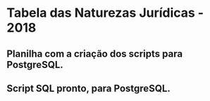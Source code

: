 # Tabela das Naturezas Jurídicas - 2018
## Planilha com a criação dos scripts para PostgreSQL.
## Script SQL pronto, para PostgreSQL.

